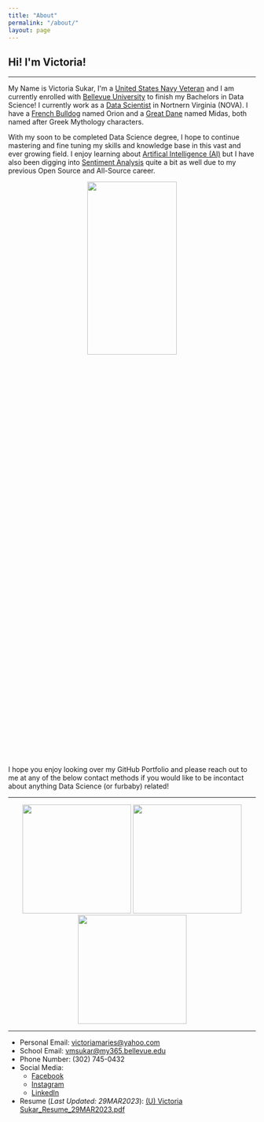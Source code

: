 ```yaml
---
title: "About"
permalink: "/about/"
layout: page
---
```


## Hi! I'm Victoria! 

-----
My Name is Victoria Sukar, I'm a [United States Navy Veteran](https://www.navy.mil/) and I am currently enrolled with [Bellevue University](https://www.bellevue.edu/) to finish my Bachelors in Data Science! I currently work as a [Data Scientist](https://en.wikipedia.org/wiki/Data_science) in Nortnern Virginia (NOVA). I have a [French Bulldog](https://en.wikipedia.org/wiki/French_Bulldog) named Orion and a [Great Dane](https://en.wikipedia.org/wiki/Great_Dane) named Midas, both named after Greek Mythology characters. 

With my soon to be completed Data Science degree, I hope to continue mastering and fine tuning my skills and knowledge base in this vast and ever growing field. I enjoy learning about [Artifical Intelligence (AI)](https://www.mygreatlearning.com/blog/difference-data-science-machine-learning-ai/) but I have also been digging into [Sentiment Analysis](https://towardsdatascience.com/sentiment-analysis-concept-analysis-and-applications-6c94d6f58c17) quite a bit as well due to my previous Open Source and All-Source career. 


<p align="center">
        <img width="60%" height="30%" src="https://user-images.githubusercontent.com/104641160/228518844-58fb3de2-8da9-474e-adb4-1068a1bc0d55.jpg">
</p>

I hope you enjoy looking over my GitHub Portfolio and please reach out to me at any of the below contact methods if you would like to be incontact about anything Data Science (or furbaby) related! 

----

<p align="center">
        <img width="221" height="221" src="https://user-images.githubusercontent.com/104641160/228536407-4afcf919-6ae3-406a-8af6-0e184f650670.png">
    <img width="221" height="221" src="https://user-images.githubusercontent.com/104641160/228536409-5106a012-90e6-4c1c-954a-286a3afa1e7a.png">
        <img width="221" height="221" src="https://github.com/victoriamaries/victoriamaries.github.io/assets/104641160/7ace0502-6060-4e6c-bee9-83b6a79c41c1">

</p>

----

* Personal Email: victoriamaries@yahoo.com
* School Email: vmsukar@my365.bellevue.edu
* Phone Number: (302) 745-0432
* Social Media: 
    - [Facebook](https://www.facebook.com/VictoriaMarieSukar)
    - [Instagram](https://www.instagram.com/veemarie.powerbuilder/)
    - [LinkedIn](https://www.linkedin.com/in/victoria-sukar-266b3a51/)
* Resume (_Last Updated: 29MAR2023_): [(U) Victoria Sukar_Resume_29MAR2023.pdf](https://github.com/victoriamaries/victoriamaries.github.io/files/11576637/U.Victoria.Sukar_Resume_29MAR2023.pdf)
